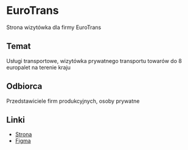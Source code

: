 # EuroTrans

Strona wizytówka dla firmy EuroTrans

## Temat

Usługi transportowe, wizytówka prywatnego transportu towarów do 8 europalet na terenie kraju

## Odbiorca

Przedstawiciele firm produkcyjnych, osoby prywatne

## Linki

- [Strona](https://nataliapolak.github.io/EuroTrans/)
- [Figma](https://www.figma.com/file/ejU3CEbl8yTsvde58k0n9L/Untitled?node-id=42%3A3)
